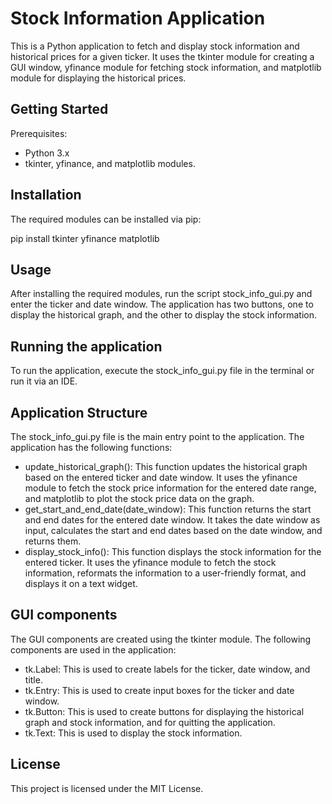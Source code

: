 # Stock Information Application
This is a Python application to fetch and display stock information and historical prices for a given ticker. It uses the tkinter module for creating a GUI window, yfinance module for fetching stock information, and matplotlib module for displaying the historical prices.

## Getting Started
Prerequisites:
- Python 3.x
- tkinter, yfinance, and matplotlib modules.
## Installation
The required modules can be installed via pip:

pip install tkinter yfinance matplotlib
## Usage
After installing the required modules, run the script stock_info_gui.py and enter the ticker and date window. The application has two buttons, one to display the historical graph, and the other to display the stock information.

## Running the application
To run the application, execute the stock_info_gui.py file in the terminal or run it via an IDE.

## Application Structure
The stock_info_gui.py file is the main entry point to the application. The application has the following functions:
- update_historical_graph(): This function updates the historical graph based on the entered ticker and date window. It uses the yfinance module to fetch the stock price information for the entered date range, and matplotlib to plot the stock price data on the graph.
- get_start_and_end_date(date_window): This function returns the start and end dates for the entered date window. It takes the date window as input, calculates the start and end dates based on the date window, and returns them.
- display_stock_info(): This function displays the stock information for the entered ticker. It uses the yfinance module to fetch the stock information, reformats the information to a user-friendly format, and displays it on a text widget.
## GUI components
The GUI components are created using the tkinter module. The following components are used in the application:
- tk.Label: This is used to create labels for the ticker, date window, and title.
- tk.Entry: This is used to create input boxes for the ticker and date window.
- tk.Button: This is used to create buttons for displaying the historical graph and stock information, and for quitting the application.
- tk.Text: This is used to display the stock information.

## License
This project is licensed under the MIT License.



